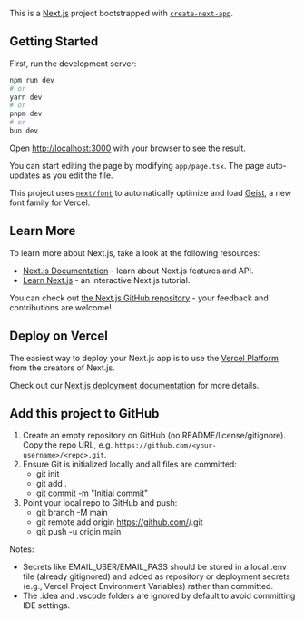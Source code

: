This is a [Next.js](https://nextjs.org) project bootstrapped with [`create-next-app`](https://nextjs.org/docs/app/api-reference/cli/create-next-app).

## Getting Started

First, run the development server:

```bash
npm run dev
# or
yarn dev
# or
pnpm dev
# or
bun dev
```

Open [http://localhost:3000](http://localhost:3000) with your browser to see the result.

You can start editing the page by modifying `app/page.tsx`. The page auto-updates as you edit the file.

This project uses [`next/font`](https://nextjs.org/docs/app/building-your-application/optimizing/fonts) to automatically optimize and load [Geist](https://vercel.com/font), a new font family for Vercel.

## Learn More

To learn more about Next.js, take a look at the following resources:

- [Next.js Documentation](https://nextjs.org/docs) - learn about Next.js features and API.
- [Learn Next.js](https://nextjs.org/learn) - an interactive Next.js tutorial.

You can check out [the Next.js GitHub repository](https://github.com/vercel/next.js) - your feedback and contributions are welcome!

## Deploy on Vercel

The easiest way to deploy your Next.js app is to use the [Vercel Platform](https://vercel.com/new?utm_medium=default-template&filter=next.js&utm_source=create-next-app&utm_campaign=create-next-app-readme) from the creators of Next.js.

Check out our [Next.js deployment documentation](https://nextjs.org/docs/app/building-your-application/deploying) for more details.

## Add this project to GitHub

1. Create an empty repository on GitHub (no README/license/gitignore). Copy the repo URL, e.g. `https://github.com/<your-username>/<repo>.git`.
2. Ensure Git is initialized locally and all files are committed:
   - git init
   - git add .
   - git commit -m "Initial commit"
3. Point your local repo to GitHub and push:
   - git branch -M main
   - git remote add origin https://github.com/<your-username>/<repo>.git
   - git push -u origin main

Notes:
- Secrets like EMAIL_USER/EMAIL_PASS should be stored in a local .env file (already gitignored) and added as repository or deployment secrets (e.g., Vercel Project Environment Variables) rather than committed.
- The .idea and .vscode folders are ignored by default to avoid committing IDE settings.
